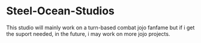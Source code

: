 # Steel-Ocean-Studios
This studio will mainly work on a turn-based combat jojo fanfame but if i get the suport needed, in the future, i may work on more jojo projects.
